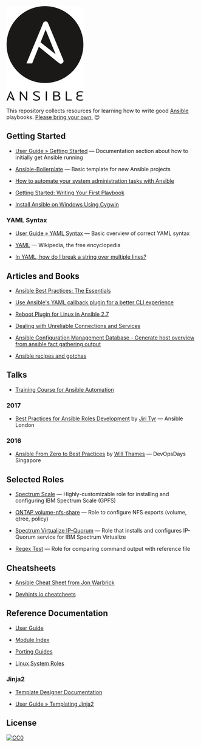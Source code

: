 ![Logo](ansible.png)

This repository collects resources for learning how to write good [Ansible](https://www.ansible.com/) playbooks. [Please bring your own.](CONTRIBUTING.md) :blush:

## Getting Started

- [User Guide &raquo; Getting Started](https://docs.ansible.com/ansible/latest/user_guide/intro_getting_started.html) &mdash; Documentation section about how to initially get Ansible running

- [Ansible-Boilerplate](https://github.com/acch/ansible-boilerplate) &mdash; Basic template for new Ansible projects

- [How to automate your system administration tasks with Ansible](https://opensource.com/article/17/7/automate-sysadmin-ansible)

- [Getting Started: Writing Your First Playbook](https://www.ansible.com/blog/getting-started-writing-your-first-playbook)

- [Install Ansible on Windows Using Cygwin](http://www.dcaulfield.com/install-ansible-on-windows-using-cygwin)

### YAML Syntax

- [User Guide &raquo; YAML Syntax](https://docs.ansible.com/ansible/latest/reference_appendices/YAMLSyntax.html) &mdash; Basic overview of correct YAML syntax

- [YAML](https://en.wikipedia.org/wiki/YAML) &mdash; Wikipedia, the free encyclopedia

- [In YAML, how do I break a string over multiple lines?](https://stackoverflow.com/questions/3790454/in-yaml-how-do-i-break-a-string-over-multiple-lines/21699210#21699210)


## Articles and Books

- [Ansible Best Practices: The Essentials](https://www.ansible.com/blog/ansible-best-practices-essentials)

- [Use Ansible's YAML callback plugin for a better CLI experience](https://www.jeffgeerling.com/blog/2018/use-ansibles-yaml-callback-plugin-better-cli-experience)

- [Reboot Plugin for Linux in Ansible 2.7](https://www.ansible.com/blog/reboot-plugin-for-linux-in-ansible-2-7)

- [Dealing with Unreliable Connections and Services](https://www.ansible.com/blog/ansible-tips-and-tricks-dealing-with-unreliable-connections-and-services)

- [Ansible Configuration Management Database - Generate host overview from ansible fact gathering output](https://github.com/fboender/ansible-cmdb)

- [Ansible recipes and gotchas](https://github.com/andiveloper/ansible-recipes-and-gotchas)


## Talks

- [Training Course for Ansible Automation](https://github.com/ansible/workshops)

### 2017

- [Best Practices for Ansible Roles Development](https://www.youtube.com/watch?v=sFuKuHmRuzQ) by [Jiri Tyr](https://github.com/jtyr) &mdash; Ansible London

### 2016

- [Ansible From Zero to Best Practices](https://willthames.github.io/devops-singapore-2016/01-intro.html) by [Will Thames](https://github.com/willthames) &mdash; DevOpsDays Singapore


## Selected Roles

- [Spectrum Scale](https://galaxy.ansible.com/acch/spectrum_scale) &mdash; Highly-customizable role for installing and configuring IBM Spectrum Scale (GPFS)

- [ONTAP volume-nfs-share](https://galaxy.ansible.com/chrifey/ontap_volume_nfs_share) &mdash; Role to configure NFS exports (volume, qtree, policy)

- [Spectrum Virtualize IP-Quorum](https://galaxy.ansible.com/olemyk/ansible_ipquorum) &mdash; Role that installs and configures IP-Quorum service for IBM Spectrum Virtualize

- [Regex Test](https://galaxy.ansible.com/acch/regex_test) &mdash; Role for comparing command output with reference file


## Cheatsheets

- [Ansible Cheat Sheet from Jon Warbrick](https://gist.github.com/andreicristianpetcu/b892338de279af9dac067891579cad7d)

- [Devhints.io cheatcheets](https://devhints.io/ansible)


## Reference Documentation

- [User Guide](https://docs.ansible.com/ansible/latest/user_guide/index.html)

- [Module Index](https://docs.ansible.com/ansible/latest/modules/list_of_all_modules.html)

- [Porting Guides](https://docs.ansible.com/ansible/latest/porting_guides/porting_guides.html)

- [Linux System Roles](https://linux-system-roles.github.io/)

### Jinja2

- [Template Designer Documentation](http://jinja.pocoo.org/docs/2.10/templates/)

- [User Guide &raquo; Templating Jinja2](https://docs.ansible.com/ansible/latest/user_guide/playbooks_templating.html)


## License

[![CC0](https://i.creativecommons.org/p/zero/1.0/88x31.png)](https://creativecommons.org/publicdomain/zero/1.0/)
